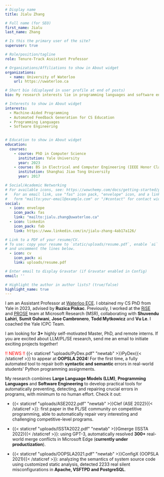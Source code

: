 ```yaml
---
# Display name
title: Jialu Zhang 

# Full name (for SEO)
first_name: Jialu
last_name: Zhang

# Is this the primary user of the site?
superuser: true

# Role/position/tagline
role: Tenure-Track Assistant Professor

# Organizations/Affiliations to show in About widget
organizations:
  - name: University of Waterloo
    url: https://uwaterloo.ca

# Short bio (displayed in user profile at end of posts)
bio: My research interests lie in programming languages and software engineering. I focus on automatically preventing, detecting, and repairing crucial errors in programs across different fields such as systems, software engineering and CS education.

# Interests to show in About widget
interests:
  - Machine-Aided Programming
  - Automated Feedback Generation for CS Education
  - Programming Languages
  - Software Engineering
  

# Education to show in About widget
education:
  courses:
    - course: PhD in Computer Science
      institution: Yale University
      year: 2023 
    - course: BS in Electrical and Computer Engineering (IEEE Honor Class)
      institution: Shanghai Jiao Tong University
      year: 2017

# Social/Academic Networking
# For available icons, see: https://wowchemy.com/docs/getting-started/page-builder/#icons
#   For an email link, use "fas" icon pack, "envelope" icon, and a link in the
#   form "mailto:your-email@example.com" or "/#contact" for contact widget.
social:
  - icon: envelope
    icon_pack: fas
    link: "mailto:jialu.zhang@uwaterloo.ca"
  - icon: linkedin
    icon_pack: fab
    link: https://www.linkedin.com/in/jialu-zhang-4ab17a126/

# Link to a PDF of your resume/CV.
# To use: copy your resume to `static/uploads/resume.pdf`, enable `ai` icons in `params.yaml`,
# and uncomment the lines below.
  - icon: cv
    icon_pack: ai
    link: uploads/resume.pdf

# Enter email to display Gravatar (if Gravatar enabled in Config)
email: ''

# Highlight the author in author lists? (true/false)
highlight_name: true
---
```


I am an Assistant Professor at [Waterloo ECE](https://uwaterloo.ca/electrical-computer-engineering/). I obtained my CS PhD from Yale in 2023, advised by __Ruzica Piskac__. Previously, I worked at the [RiSE](https://www.microsoft.com/en-us/research/group/research-software-engineering-rise/) and [PROSE](https://www.microsoft.com/en-us/research/group/prose/) team at Microsoft Research (MSR), collaborating with __Shuvendu Lahiri__, __Sumit Gulwani__, __Jose Cambronero__, __Todd Mytkowicz__ and __Vu Le__. I coached the Yale ICPC Team.

I am looking for __3+__ highly self-motivated Master, PhD, and remote interns. If you are excited about LLM/PL/SE research, send me an email to initiate exciting projects together!

<span style="color:red">!! NEWS !!</span> {{< staticref "uploads/PyDex.pdf" "newtab" >}}PyDex{{< /staticref >}} to appear at __OOPSLA 2024__! For the first time, a fully automated tool to repair both __syntactic and semantic__ errors in real-world students' Python programming assignments.

My research combines __Large Language Models (LLM)__, __Programming Languages__ and __Software Engineering__ to develop practical tools for automatically preventing, detecting, and repairing crucial errors in programs, with minimum to no human effort. Check it out:

- {{< staticref "uploads/ASE2022.pdf" "newtab" >}}Clef (ASE 2022){{< /staticref >}}: first paper in the PL/SE community on competitive programming, able to automatically repair very interesting and challenging competitive-level programs.

- {{< staticref "uploads/ISSTA2022.pdf" "newtab" >}}Gmerge (ISSTA 2022){{< /staticref >}}: using GPT-3, automatically resolved __300+__ real-world merge conflicts in Microsoft Edge (__currently under productization__).

- {{< staticref "uploads/OOPSLA2021.pdf" "newtab" >}}ConfigX (OOPSLA 2021){{< /staticref >}}: analyzing the semantics of system source code using customized static analysis, detected 2233 real silent misconfigurations in __Apache, VSFTPD and PostgreSQL__.
